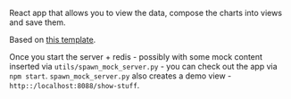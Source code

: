React app that allows you to view the data, compose the charts into views and save them.

Based on [this template](https://github.com/chunliu/typescript-react-hot-reload). 

Once you start the server + redis  - possibly with some mock content inserted via `utils/spawn_mock_server.py` - 
you can check out the app via `npm start`. `spawn_mock_server.py` also 
creates a demo view - `http::/localhost:8088/show-stuff`.
